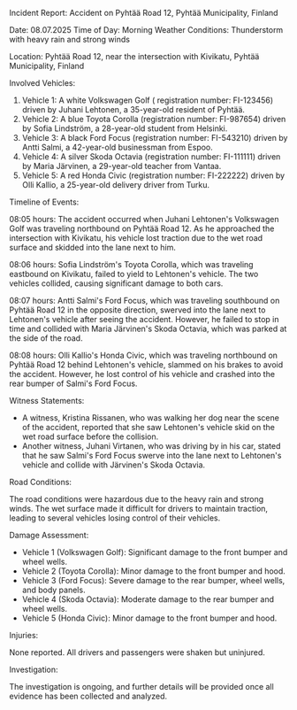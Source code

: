 Incident Report: Accident on Pyhtää Road 12, Pyhtää Municipality, Finland

Date: 08.07.2025
Time of Day: Morning
Weather Conditions: Thunderstorm with heavy rain and strong winds

Location: Pyhtää Road 12, near the intersection with Kivikatu, Pyhtää Municipality, Finland

Involved Vehicles:

1. Vehicle 1: A white Volkswagen Golf ( registration number: FI-123456) driven by Juhani Lehtonen, a 35-year-old resident of Pyhtää.
2. Vehicle 2: A blue Toyota Corolla (registration number: FI-987654) driven by Sofia Lindström, a 28-year-old student from Helsinki.
3. Vehicle 3: A black Ford Focus (registration number: FI-543210) driven by Antti Salmi, a 42-year-old businessman from Espoo.
4. Vehicle 4: A silver Skoda Octavia (registration number: FI-111111) driven by Maria Järvinen, a 29-year-old teacher from Vantaa.
5. Vehicle 5: A red Honda Civic (registration number: FI-222222) driven by Olli Kallio, a 25-year-old delivery driver from Turku.

Timeline of Events:

08:05 hours: The accident occurred when Juhani Lehtonen's Volkswagen Golf was traveling northbound on Pyhtää Road 12. As he approached the intersection with Kivikatu, his vehicle lost traction due to the wet road surface and skidded into the lane next to him.

08:06 hours: Sofia Lindström's Toyota Corolla, which was traveling eastbound on Kivikatu, failed to yield to Lehtonen's vehicle. The two vehicles collided, causing significant damage to both cars.

08:07 hours: Antti Salmi's Ford Focus, which was traveling southbound on Pyhtää Road 12 in the opposite direction, swerved into the lane next to Lehtonen's vehicle after seeing the accident. However, he failed to stop in time and collided with Maria Järvinen's Skoda Octavia, which was parked at the side of the road.

08:08 hours: Olli Kallio's Honda Civic, which was traveling northbound on Pyhtää Road 12 behind Lehtonen's vehicle, slammed on his brakes to avoid the accident. However, he lost control of his vehicle and crashed into the rear bumper of Salmi's Ford Focus.

Witness Statements:

* A witness, Kristina Rissanen, who was walking her dog near the scene of the accident, reported that she saw Lehtonen's vehicle skid on the wet road surface before the collision.
* Another witness, Juhani Virtanen, who was driving by in his car, stated that he saw Salmi's Ford Focus swerve into the lane next to Lehtonen's vehicle and collide with Järvinen's Skoda Octavia.

Road Conditions:

The road conditions were hazardous due to the heavy rain and strong winds. The wet surface made it difficult for drivers to maintain traction, leading to several vehicles losing control of their vehicles.

Damage Assessment:

* Vehicle 1 (Volkswagen Golf): Significant damage to the front bumper and wheel wells.
* Vehicle 2 (Toyota Corolla): Minor damage to the front bumper and hood.
* Vehicle 3 (Ford Focus): Severe damage to the rear bumper, wheel wells, and body panels.
* Vehicle 4 (Skoda Octavia): Moderate damage to the rear bumper and wheel wells.
* Vehicle 5 (Honda Civic): Minor damage to the front bumper and hood.

Injuries:

None reported. All drivers and passengers were shaken but uninjured.

Investigation:

The investigation is ongoing, and further details will be provided once all evidence has been collected and analyzed.